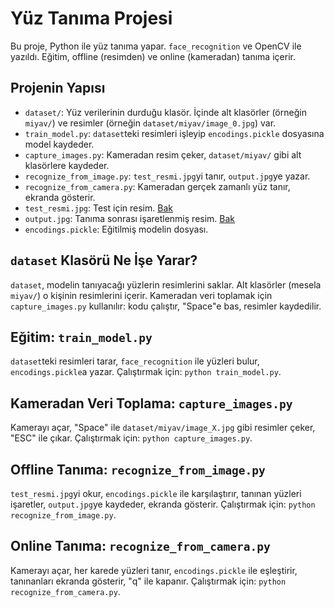 # Yüz Tanıma Projesi

Bu proje, Python ile yüz tanıma yapar. `face_recognition` ve OpenCV ile yazıldı. Eğitim, offline (resimden) ve online (kameradan) tanıma içerir.

## Projenin Yapısı
- `dataset/`: Yüz verilerinin durduğu klasör. İçinde alt klasörler (örneğin `miyav/`) ve resimler (örneğin `dataset/miyav/image_0.jpg`) var.
- `train_model.py`: `dataset`teki resimleri işleyip `encodings.pickle` dosyasına model kaydeder.
- `capture_images.py`: Kameradan resim çeker, `dataset/miyav/` gibi alt klasörlere kaydeder.
- `recognize_from_image.py`: `test_resmi.jpg`yi tanır, `output.jpg`ye yazar.
- `recognize_from_camera.py`: Kameradan gerçek zamanlı yüz tanır, ekranda gösterir.
- `test_resmi.jpg`: Test için resim. [Bak](https://github.com/kullanici_adin/repo_adin/blob/main/test_resmi.jpg)
- `output.jpg`: Tanıma sonrası işaretlenmiş resim. [Bak](https://github.com/kullanici_adin/repo_adin/blob/main/output.jpg)
- `encodings.pickle`: Eğitilmiş modelin dosyası.

## `dataset` Klasörü Ne İşe Yarar?
`dataset`, modelin tanıyacağı yüzlerin resimlerini saklar. Alt klasörler (mesela `miyav/`) o kişinin resimlerini içerir. Kameradan veri toplamak için `capture_images.py` kullanılır: kodu çalıştır, "Space"e bas, resimler kaydedilir.

## Eğitim: `train_model.py`
`dataset`teki resimleri tarar, `face_recognition` ile yüzleri bulur, `encodings.pickle`a yazar. Çalıştırmak için: `python train_model.py`.

## Kameradan Veri Toplama: `capture_images.py`
Kamerayı açar, "Space" ile `dataset/miyav/image_X.jpg` gibi resimler çeker, "ESC" ile çıkar. Çalıştırmak için: `python capture_images.py`.

## Offline Tanıma: `recognize_from_image.py`
`test_resmi.jpg`yi okur, `encodings.pickle` ile karşılaştırır, tanınan yüzleri işaretler, `output.jpg`ye kaydeder, ekranda gösterir. Çalıştırmak için: `python recognize_from_image.py`.

## Online Tanıma: `recognize_from_camera.py`
Kamerayı açar, her karede yüzleri tanır, `encodings.pickle` ile eşleştirir, tanınanları ekranda gösterir, "q" ile kapanır. Çalıştırmak için: `python recognize_from_camera.py`.
